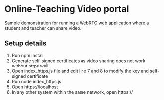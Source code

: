 # Online-Teaching Video portal
Sample demonstration for running a WebRTC web application where a student and teacher can share video.

## Setup details
1. Run npm install
2. Generate self-signed certificates as video sharing does not work without https well.
3. Open index_https.js file and edit line 7 and 8 to modify the key and self-signed certificate 
4. Run node index_https.js
5. Open https://localhost
6. In any other system within the same network, open https://<hostname or ip address>